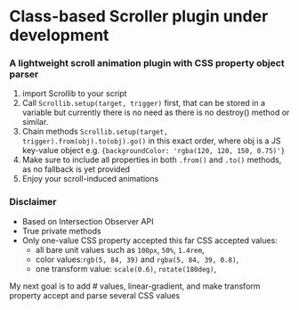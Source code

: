 # Class-based Scroller plugin under development
### A lightweight scroll animation plugin with CSS property object parser

1) import Scrollib to your script
2) Call ```Scrollib.setup(target, trigger)``` first, that can be stored in a variable but currently there is no need as there is no destroy() method or similar.
3) Chain methods ```Scrollib.setup(target, trigger).from(obj).to(obj).go()``` in this exact order, where obj is a JS key-value object e.g. ```{backgroundColor: 'rgba(120, 120, 150, 0.75)'}```
4) Make sure to include all properties in both ```.from()``` and ```.to()``` methods, as no fallback is yet provided
4) Enjoy your scroll-induced animations

### Disclaimer
- Based on Intersection Observer API
- True private methods
- Only one-value CSS property accepted this far
CSS accepted values:
    - all bare unit values such as ```100px```, ```50%```, ```1.4rem```,
    - color values:```rgb(5, 84, 39)``` and ```rgba(5, 84, 39, 0.8)```,
    - one transform value: ```scale(0.6)```, ```rotate(180deg)```,

My next goal is to add # values, linear-gradient, and make transform property accept and parse several CSS values
